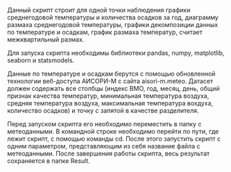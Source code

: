 Данный скрипт строит для одной точки наблюдения графики среднегодовой температуры и количества осадков за год, диаграмму размаха среднегодовой температуры, графики декомпозиции данных по температуре и осадкам, график размаха температур, считает межквартильный размах.

Для запуска скрипта необходимы библиотеки pandas, numpy, matplotlib, seaborn и statsmodels.

Данные по температуре и осадкам берутся с помощью обновленной технологии веб-доступа АИСОРИ-М с сайта aisori-m.meteo. Датасет должен содержать все столбцы (индекс ВМО, год, месяц, день, общий признак качества температур, минимальная температура воздуха, средняя температура воздуха, максимальная температура вохдуха, количество осадков) и точку с запятой в качестве разделителя.

Перед запуском скрипта его необходимо переместить в папку с метеоданными. В командной строке необходимо перейти по пути, где лежит скрипт, с помощью команды cd. После этого запустить скрипт с одним параметром, представляющим из себя название файла с метеоданными. После завершения работы скрипта, весь результат сохраняется в папке Result.

